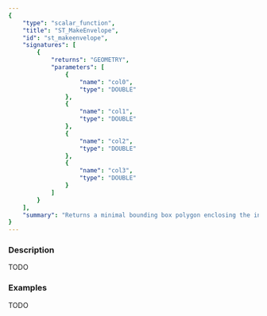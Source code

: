 ```yaml
---
{
    "type": "scalar_function",
    "title": "ST_MakeEnvelope",
    "id": "st_makeenvelope",
    "signatures": [
        {
            "returns": "GEOMETRY",
            "parameters": [
                {
                    "name": "col0",
                    "type": "DOUBLE"
                },
                {
                    "name": "col1",
                    "type": "DOUBLE"
                },
                {
                    "name": "col2",
                    "type": "DOUBLE"
                },
                {
                    "name": "col3",
                    "type": "DOUBLE"
                }
            ]
        }
    ],
    "summary": "Returns a minimal bounding box polygon enclosing the input geometry"
}
---
```


### Description

TODO

### Examples

TODO

